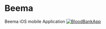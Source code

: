 # Beema
Beema iOS mobile Application
<a href="https://media.giphy.com/media/Yqc6CYtW7aTtfhGIm6/giphy.gif"><img src="https://media.giphy.com/media/Yqc6CYtW7aTtfhGIm6/giphy.gif" title= "BloodBankApp"></a>

